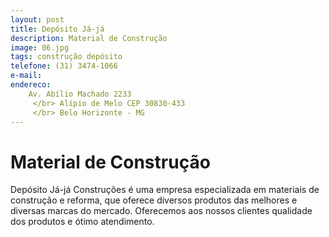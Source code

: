 ```yaml
---
layout: post
title: Depósito Já-já
description: Material de Construção
image: 06.jpg
tags: construção depósito
telefone: (31) 3474-1066
e-mail: 
endereco:
    Av. Abílio Machado 2233
     </br> Alípio de Melo CEP 30830-433
     </br> Belo Horizonte - MG
---
```


# Material de Construção

Depósito Já-já Construções é uma empresa especializada em materiais de construção e reforma, que oferece diversos produtos das 
melhores e diversas marcas do mercado. 
Oferecemos aos nossos clientes qualidade dos produtos e ótimo atendimento.


